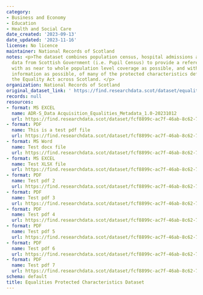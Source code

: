 ```yaml
---
category:
- Business and Economy
- Education
- Health and Social Care
date_created: '2023-09-13'
date_updated: '2023-11-16'
license: No licence
maintainer: National Records of Scotland
notes: <p>The dataset combines population census, hospital admissions and school education
  data from Scottish Government (i.e. Pupil Census) to provide a reference dataset
  with as near to whole population level coverage as possible, and with as up-to-date
  information as possible, of many of the protected characteristics defined under
  the Equality Act across Scotland. </p>
organization: National Records of Scotland
original_dataset_link: ' https://find.researchdata.scot/dataset/equalities-protected-characteristics-dataset'
records: null
resources:
- format: MS EXCEL
  name: ADR-S_Data Acquisition_Equalities_Metadata_1.0-20231012
  url: https://find.researchdata.scot/dataset/fcf8899c-ac7f-46ab-8c62-793a7fc94301/resource/e41366be-c149-4504-a26c-d80e5e242895/download/adr-s_data-acquisition_equalities_metadata_1.0-20231012.xlsx
- format: PDF
  name: This is a test pdf file
  url: https://find.researchdata.scot/dataset/fcf8899c-ac7f-46ab-8c62-793a7fc94301/resource/6ecf65d2-f99c-46de-b7c3-f3fbf756c689/download/blank_file.pdf
- format: MS Word
  name: Test docx file
  url: https://find.researchdata.scot/dataset/fcf8899c-ac7f-46ab-8c62-793a7fc94301/resource/ca50ce77-e478-4793-ac1a-a11b1622de16/download/blank_file.docx
- format: MS EXCEL
  name: Test XLSX file
  url: https://find.researchdata.scot/dataset/fcf8899c-ac7f-46ab-8c62-793a7fc94301/resource/23302f51-814a-435f-88d0-a05ba66ada3b/download/blank_file.xlsx
- format: PDF
  name: Test pdf 2
  url: https://find.researchdata.scot/dataset/fcf8899c-ac7f-46ab-8c62-793a7fc94301/resource/804c9e55-e5dd-4626-b52f-b073f06c017e/download/test-pdf-2.pdf
- format: PDF
  name: Test pdf 3
  url: https://find.researchdata.scot/dataset/fcf8899c-ac7f-46ab-8c62-793a7fc94301/resource/fa7871c6-f1be-4bc4-be0d-9b7b56965ec0/download/test-pdf-3.pdf
- format: PDF
  name: Test pdf 4
  url: https://find.researchdata.scot/dataset/fcf8899c-ac7f-46ab-8c62-793a7fc94301/resource/77f470ac-f075-4175-aafb-6cc0e83db988/download/test-pdf-4.pdf
- format: PDF
  name: Test pdf 5
  url: https://find.researchdata.scot/dataset/fcf8899c-ac7f-46ab-8c62-793a7fc94301/resource/1885837c-3fd3-443d-8fb5-8ff7ee44b7cd/download/test-pdf-5.pdf
- format: PDF
  name: Test pdf 6
  url: https://find.researchdata.scot/dataset/fcf8899c-ac7f-46ab-8c62-793a7fc94301/resource/dbfcdb84-7d91-4172-839e-9213b3387849/download/test-pdf-6.pdf
- format: PDF
  name: Test pdf 7
  url: https://find.researchdata.scot/dataset/fcf8899c-ac7f-46ab-8c62-793a7fc94301/resource/92f34015-2988-4f9b-ab84-621c229a1843/download/test-pdf-7.pdf
schema: default
title: Equalities Protected Characteristics Dataset
---
```

